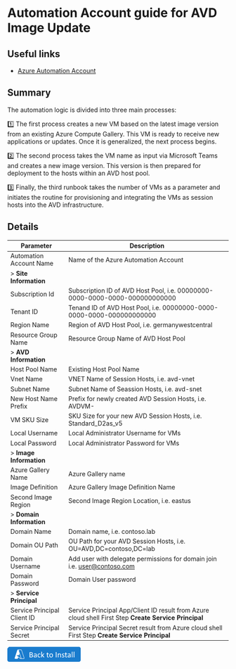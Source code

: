 # Automation Account guide for AVD Image Update 

## Useful links

- [Azure Automation Account](https://learn.microsoft.com/en-us/azure/automation/overview)

##  Summary

The automation logic is divided into three main processes:

1️⃣ The first process creates a new VM based on the latest image version from an existing Azure Compute Gallery. This VM is ready to receive new applications or updates. Once it is generalized, the next process begins.

2️⃣ The second process takes the VM name as input via Microsoft Teams and creates a new image version. This version is then prepared for deployment to the hosts within an AVD host pool.

3️⃣ Finally, the third runbook takes the number of VMs as a parameter and initiates the routine for provisioning and integrating the VMs as session hosts into the AVD infrastructure.


##  Details

| Parameter                     | Description |
|--------------------------------|-------------|
| Automation Account Name       | Name of the Azure Automation Account |
| > **Site Information**          |  |
| Subscription Id               | Subscription ID of AVD Host Pool, i.e. 00000000-0000-0000-0000-000000000000 |
| Tenant ID                     | Tenand ID of AVD Host Pool, i.e. 00000000-0000-0000-0000-000000000000  |
| Region Name                   | Region of AVD Host Pool, i.e. germanywestcentral |
| Resource Group Name           | Resource Group Name of AVD Host Pool |
| > **AVD Information**           |  |
| Host Pool Name                | Existing Host Pool Name |
| Vnet Name                     | VNET Name of Session Hosts, i.e. avd-vnet |
| Subnet Name                   | Subnet Name of Seassion Hosts, i.e. avd-snet |
| New Host Name Prefix          | Prefix for newly created AVD Session Hosts, i.e. AVDVM- |
| VM SKU Size                   | SKU Size for your new AVD Session Hosts, i.e. Standard_D2as_v5 |
| Local Username                | Local Administrator Username for VMs |
| Local Password                | Local Administrator Password for VMs |
| > **Image Information**         |  |
| Azure Gallery Name            | Azure Gallery name |
| Image Definition              | Azure Gallery Image Definition Name |
| Second Image Region           | Second Image Region Location, i.e. eastus |
| > **Domain Information**        |  |
| Domain Name                   | Domain name, i.e. contoso.lab |
| Domain OU Path                | OU Path for your AVD Session Hosts, i.e. OU=AVD,DC=contoso,DC=lab |
| Domain Username               | Add user with delegate permissions for domain join i.e. user@contoso.com |
| Domain Password               | Domain User password |
| > **Service Principal**           |  |
| Service Principal Client ID   | Service Principal App/Client ID result from Azure cloud shell First Step **Create Service Principal** |
| Service Principal Secret      | Service Principal Secret result from Azure cloud shell First Step **Create Service Principal** |

[![Back To Install](https://github.com/MS-WORKLAB/avd_automation/blob/main/templates/more/back.png)](https://github.com/MS-WORKLAB/avd_automation?tab=readme-ov-file#installation)